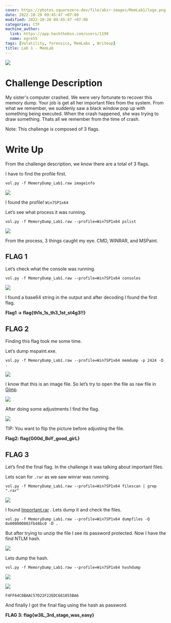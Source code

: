```yaml
---
cover: https://photos.squarezero.dev/file/abir-images/MemLab1/logo.png
date: 2022-10-20 09:45:47 +07:00
modified: 2022-10-20 09:45:47 +07:00
categories: CTF
machine_author:
  link: https://app.hackthebox.com/users/1190
  name: egre55
tags: [Volatility, forensics, MemLabs , Writeup]
title: Lab 1 - MemLab
---
```


![](https://photos.squarezero.dev/file/abir-images/MemLab1/logo.png)

# Challenge Description

My sister's computer crashed. We were very fortunate to recover this memory dump. Your job is get all her important files from the system. From what we remember, we suddenly saw a black window pop up with something being executed. When the crash happened, she was trying to draw something. Thats all we remember from the time of crash.

Note: This challenge is composed of 3 flags.

# Write Up

From the challenge description, we know there are a total of 3 flags. 

I have to find the profile first. 

`vol.py -f MemoryDump_Lab1.raw imageinfo`

![](https://photos.squarezero.dev/file/abir-images/MemLab1/1.png)

I found the profile! `Win7SP1x64`

Let’s see what process it was running. 

`vol.py -f MemoryDump_Lab1.raw --profile=Win7SP1x64 pslist`

![](https://photos.squarezero.dev/file/abir-images/MemLab1/2.png) 

From the process, 3 things caught my eye. CMD, WINRAR, and MSPaint.

## FLAG 1

Let’s check what the console was running. 

`vol.py -f MemoryDump_Lab1.raw --profile=Win7SP1x64 consoles`

![](https://photos.squarezero.dev/file/abir-images/MemLab1/3.png)

I found a base64 string in the output and after decoding I found the first flag.

**Flag1 → flag{th1s_1s_th3_1st_st4g3!!}**

## FLAG 2

Finding this flag took me some time. 

Let’s dump mspaint.exe.

`vol.py -f MemoryDump_Lab1.raw --profile=Win7SP1x64 memdump -p 2424 -D .`

![](https://photos.squarezero.dev/file/abir-images/MemLab1/4.png)

I know that this is an image file. So let’s try to open the file as raw file in [Gimp]().

![](https://photos.squarezero.dev/file/abir-images/MemLab1/5.png)

After doing some adjustments I find the flag.

![](https://photos.squarezero.dev/file/abir-images/MemLab1/6.png)

TIP: You want to flip the picture before adjusting the file.

**Flag2: flag{G00d_BoY_good_girL}**

## FLAG 3

Let’s find the final flag. In the challenge it was talking about important files. 

Lets scan for `.rar` as we saw winrar was running.

`vol.py -f MemoryDump_Lab1.raw --profile=Win7SP1x64 filescan | grep ".rar"`

![](https://photos.squarezero.dev/file/abir-images/MemLab1/7.png)

I found [Important.rar]() . Lets dump it and check the files.

`vol.py -f MemoryDump_Lab1.raw --profile=Win7SP1x64 dumpfiles -Q 0x000000003fb48bc0 -D .`

But after trying to unzip the file I see its password protected. Now I have the find NTLM hash.

![](https://photos.squarezero.dev/file/abir-images/MemLab1/8.png)

Lets dump the hash. 

`vol.py -f MemoryDump_Lab1.raw --profile=Win7SP1x64 hashdump`

![](https://photos.squarezero.dev/file/abir-images/MemLab1/9.png)

![](https://photos.squarezero.dev/file/abir-images/MemLab1/10.png)

`F4FF64C8BAAC57D22F22EDC681055BA6`

And finally I got the final flag using the hash as password.

**FLAG 3:  flag{w3IL_3rd_stage_was_easy}**